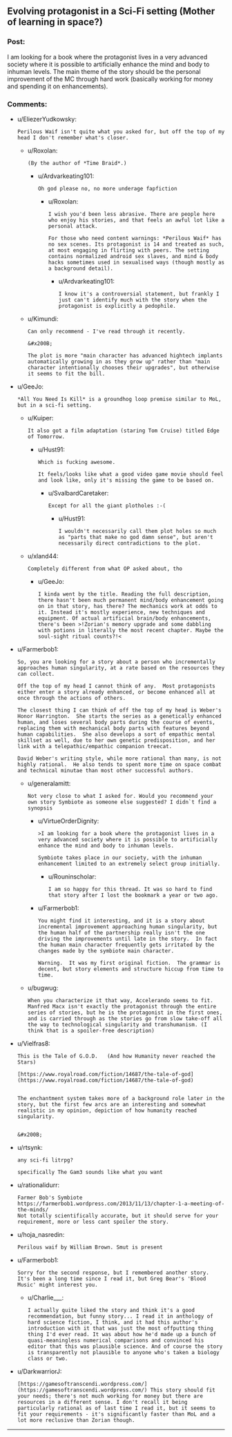 ## Evolving protagonist in a Sci-Fi setting (Mother of learning in space?)

### Post:

I am looking for a book where the protagonist lives in a very advanced society where it is possible to artificially enhance the mind and body to inhuman levels. The main theme of the story should be the personal improvement of the MC through hard work (basically working for money and spending it on enhancements).



### Comments:

- u/EliezerYudkowsky:
  ```
  Perilous Waif isn't quite what you asked for, but off the top of my head I don't remember what's closer.
  ```

  - u/Roxolan:
    ```
    (By the author of *Time Braid*.)
    ```

    - u/Ardvarkeating101:
      ```
      Oh god please no, no more underage fapfiction
      ```

      - u/Roxolan:
        ```
        I wish you'd been less abrasive. There are people here who enjoy his stories, and that feels an awful lot like a personal attack.

        For those who need content warnings: *Perilous Waif* has no sex scenes. Its protagonist is 14 and treated as such, at most engaging in flirting with peers. The setting contains normalized android sex slaves, and mind & body hacks sometimes used in sexualised ways (though mostly as a background detail).
        ```

        - u/Ardvarkeating101:
          ```
          I know it's a controversial statement, but frankly I just can't identify much with the story when the protagonist is explicitly a pedophile.
          ```

  - u/Kimundi:
    ```
    Can only recommend - I've read through it recently.

    &#x200B;

    The plot is more "main character has advanced hightech implants automatically growing in as they grow up" rather than "main character intentionally chooses their upgrades", but otherwise it seems to fit the bill.
    ```

- u/GeeJo:
  ```
  *All You Need Is Kill* is a groundhog loop premise similar to MoL, but in a sci-fi setting.
  ```

  - u/Kuiper:
    ```
    It also got a film adaptation (staring Tom Cruise) titled Edge of Tomorrow.
    ```

    - u/Hust91:
      ```
      Which is fucking awesome.

      It feels/looks like what a good video game movie should feel and look like, only it's missing the game to be based on.
      ```

      - u/SvalbardCaretaker:
        ```
        Except for all the giant plotholes :-(
        ```

        - u/Hust91:
          ```
          I wouldn't necessarily call them plot holes so much as "parts that make no god damn sense", but aren't necessarily direct contradictions to the plot.
          ```

  - u/xland44:
    ```
    Completely different from what OP asked about, tho
    ```

    - u/GeeJo:
      ```
      I kinda went by the title. Reading the full description, there hasn't been much permanent mind/body enhancement going on in that story, has there? The mechanics work at odds to it. Instead it's mostly experience, new techniques and equipment. Of actual artificial brain/body enhancements, there's been >!Zorian's memory upgrade and some dabbling with potions in literally the most recent chapter. Maybe the soul-sight ritual counts?!<
      ```

- u/Farmerbob1:
  ```
  So, you are looking for a story about a person who incrementally approaches human singularity, at a rate based on the resources they can collect.

  Off the top of my head I cannot think of any.  Most protagonists either enter a story already enhanced, or become enhanced all at once through the actions of others.

  The closest thing I can think of off the top of my head is Weber's Honor Harrington.  She starts the series as a genetically enhanced human, and loses several body parts during the course of events, replacing them with mechanical body parts with features beyond human capabilities.  She also develops a sort of empathic mental skillset as well, due to her own genetic predisposition, and her link with a telepathic/empathic companion treecat.

  David Weber's writing style, while more rational than many, is not highly rational.  He also tends to spent more time on space combat and technical minutae than most other successful authors.
  ```

  - u/generalamitt:
    ```
    Not very close to what I asked for. Would you recommend your own story Symbiote as someone else suggested? I didn`t find a synopsis
    ```

    - u/VirtueOrderDignity:
      ```
      >I am looking for a book where the protagonist lives in a very advanced society where it is possible to artificially enhance the mind and body to inhuman levels.

      Symbiote takes place in our society, with the inhuman enhancement limited to an extremely select group initially.
      ```

      - u/Rouninscholar:
        ```
        I am so happy for this thread. It was so hard to find that story after I lost the bookmark a year or two ago.
        ```

    - u/Farmerbob1:
      ```
      You might find it interesting, and it is a story about incremental improvement approaching human singularity, but the human half of the partnership really isn't the one driving the improvements until late in the story.  In fact the human main character frequently gets irritated by the changes made by the symbiote main character.

      Warning.  It was my first original fiction.  The grammar is decent, but story elements and structure hiccup from time to time.
      ```

  - u/bugwug:
    ```
    When you characterize it that way, Accelerando seems to fit. Manfred Macx isn't exactly the protagonist through the entire series of stories, but he is the protagonist in the first ones, and is carried through as the stories go from slow take-off all the way to technological singularity and transhumanism. (I think that is a spoiler-free description)
    ```

- u/Vielfras8:
  ```
  This is the Tale of G.O.D.   (And how Humanity never reached the Stars) 

  [https://www.royalroad.com/fiction/14687/the-tale-of-god](https://www.royalroad.com/fiction/14687/the-tale-of-god)  


  The enchantment system takes more of a background role later in the story, but the first few arcs are an interesting and somewhat realistic in my opinion, depiction of how humanity reached singularity.  


  &#x200B;
  ```

- u/rtsynk:
  ```
  any sci-fi litrpg?

  specifically The Gam3 sounds like what you want
  ```

- u/rationalidurr:
  ```
  Farmer Bob's Symbiote 
  https://farmerbob1.wordpress.com/2013/11/13/chapter-1-a-meeting-of-the-minds/
  Not totally scientifically accurate, but it should serve for your requirement, more or less cant spoiler the story.
  ```

- u/hoja_nasredin:
  ```
  Perilous waif by William Brown. Smut is present
  ```

- u/Farmerbob1:
  ```
  Sorry for the second response, but I remembered another story.  It's been a long time since I read it, but Greg Bear's 'Blood Music' might interest you.
  ```

  - u/Charlie___:
    ```
    I actually quite liked the story and think it's a good recommendation, but funny story... I read it in anthology of hard science fiction, I think, and it had this author's introduction with it that was just the most offputting thing thing I'd ever read. It was about how he'd made up a bunch of quasi-meaningless numerical comparisons and convinced his editor that this was plausible science. And of course the story is transparently not plausible to anyone who's taken a biology class or two.
    ```

- u/DarkwarriorJ:
  ```
  [https://gamesoftranscendi.wordpress.com/](https://gamesoftranscendi.wordpress.com/) This story should fit your needs; there's not much working for money but there are resources in a different sense. I don't recall it being particularly rational as of last time I read it, but it seems to fit your requirements - it's significantly faster than MoL and a lot more reclusive than Zorian though.
  ```

---

